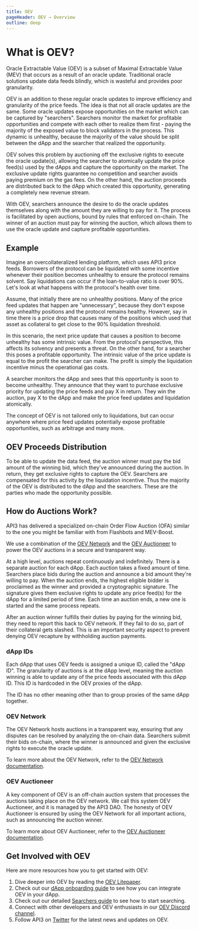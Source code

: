 ```yaml
---
title: OEV
pageHeader: OEV → Overview
outline: deep
---
```


<PageHeader/>

# What is OEV?

Oracle Extractable Value (OEV) is a subset of Maximal Extractable Value (MEV)
that occurs as a result of an oracle update. Traditional oracle solutions update
data feeds blindly, which is wasteful and provides poor granularity.

OEV is an addition to these regular oracle updates to improve efficiency and
granularity of the price feeds. The idea is that not all oracle updates are the
same. Some oracle updates expose opportunities on the market which can be
captured by "searchers". Searchers monitor the market for profitable
opportunities and compete with each other to realize them first - paying the
majority of the exposed value to block validators in the process. This dynamic
is unhealthy, because the majority of the value should be split between the dApp
and the searcher that realized the opportunity.

OEV solves this problem by auctioning off the exclusive rights to execute the
oracle update(s), allowing the searcher to atomically update the price feed(s)
used by the dApps and capture the opportunity on the market. The exclusive
update rights guarantee no competition and searcher avoids paying premium on the
gas fees. On the other hand, the auction proceeds are distributed back to the
dApp which created this opportunity, generating a completely new revenue stream.

With OEV, searchers announce the desire to do the oracle updates themselves
along with the amount they are willing to pay for it. The process is facilitated
by open auctions, bound by rules that enforced on-chain. The winner of an
auction must pay for winning the auction, which allows them to use the oracle
update and capture profitable opportunities.

## Example

Imagine an overcollateralized lending platform, which uses API3 price feeds.
Borrowers of the protocol can be liquidated with some incentive whenever their
position becomes unhealthy to ensure the protocol remains solvent. Say
liquidations can occur if the loan-to-value ratio is over 90%. Let's look at
what happens with the protocol's health over time.

Assume, that initially there are no unhealthy positions. Many of the price feed
updates that happen are "unnecessary", because they don't expose any unhealthy
positions and the protocol remains healthy. However, say in time there is a
price drop that causes many of the positions which used that asset as collateral
to get close to the 90% liquidation threshold.

In this scenario, the next price update that causes a position to become
unhealthy has some intrinsic value. From the protocol's perspective, this
affects its solvency and presents a threat. On the other hand, for a searcher
this poses a profitable opportunity. The intrinsic value of the price update is
equal to the profit the searcher can make. The profit is simply the liquidation
incentive minus the operational gas costs.

A searcher monitors the dApp and sees that this opportunity is soon to become
unhealthy. They announce that they want to purchase exclusive priority for
updating the price feeds and pay X in return. They win the auction, pay X to the
dApp and make the price feed updates and liquidation atomically.

The concept of OEV is not tailored only to liquidations, but can occur anywhere
where price feed updates potentially expose profitable opportunities, such as
arbitrage and many more.

## OEV Proceeds Distribution

To be able to update the data feed, the auction winner must pay the bid amount
of the winning bid, which they've announced during the auction. In return, they
get exclusive rights to capture the OEV. Searchers are compensated for this
activity by the liquidation incentive. Thus the majority of the OEV is
distributed to the dApp and the searchers. These are the parties who made the
opportunity possible.

## How do Auctions Work?

API3 has delivered a specialized on-chain Order Flow Auction (OFA) similar to
the one you might be familiar with from Flashbots and MEV-Boost.

We use a combination of the [OEV Network](#oev-network) and the
[OEV Auctioneer](#oev-auctioneer) to power the OEV auctions in a secure and
transparent way.

At a high level, auctions repeat continuously and indefinitely. There is a
separate auction for each dApp. Each auction takes a fixed amount of time.
Searchers place bids during the auction and announce a bid amount they're
willing to pay. When the auction ends, the highest eligible bidder is proclaimed
as the winner and provided a cryptographic signature. The signature gives them
exclusive rights to update any price feed(s) for the dApp for a limited period
of time. Each time an auction ends, a new one is started and the same process
repeats.

After an auction winner fulfills their duties by paying for the winning bid,
they need to report this back to OEV network. If they fail to do so, part of
their collateral gets slashed. This is an important security aspect to prevent
denying OEV recapture by withholding auction payments.

### dApp IDs

Each dApp that uses OEV feeds is assigned a unique ID, called the "dApp ID". The
granularity of auctions is at the dApp level, meaning the auction winning is
able to update any of the price feeds associated with this dApp ID. This ID is
hardcoded in the OEV proxies of the dApp.

The ID has no other meaning other than to group proxies of the same dApp
together.

### OEV Network

The OEV Network hosts auctions in a transparent way, ensuring that any disputes
can be resolved by analyzing the on-chain data. Searchers submit their bids
on-chain, where the winner is announced and given the exclusive rights to
execute the oracle update.

To learn more about the OEV Network, refer to the
[OEV Network documentation](/oev/overview/oev-network).

### OEV Auctioneer

A key component of OEV is an off-chain auction system that processes the
auctions taking place on the OEV network. We call this system OEV Auctioneer,
and it is managed by the API3 DAO. The honesty of OEV Auctioneer is ensured by
using the OEV Network for all important actions, such as announcing the auction
winner.

To learn more about OEV Auctioneer, refer to the
[OEV Auctioneer documentation](/oev/overview/oev-auctioneer).

## Get Involved with OEV

Here are more resources how you to get started with OEV:

1. Dive deeper into OEV by reading the
   [OEV Litepaper](https://raw.githubusercontent.com/api3dao/oev-litepaper/main/oev-litepaper.pdf).
2. Check out our [dApp onboarding guide](/oev/dapps/) to see how you can
   integrate OEV in your dApp.
3. Check out our detailed [Searchers guide](/oev/searchers/) to see how to start
   searching.
4. Connect with other developers and OEV enthusiasts in our
   [OEV Discord channel](https://discord.com/channels/758003776174030948/1062909222347603989).
5. Follow API3 on [Twitter](https://twitter.com/API3DAO) for the latest news and
   updates on OEV.
